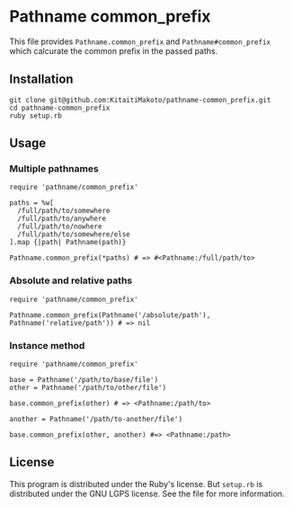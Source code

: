 Pathname common_prefix
======================

This file provides `Pathname.common_prefix` and `Pathname#common_prefix`
which calcurate the common prefix in the passed paths.

Installation
------------

    git clone git@github.com:KitaitiMakoto/pathname-common_prefix.git
    cd pathname-common_prefix
    ruby setup.rb

Usage
-----

### Multiple pathnames

    require 'pathname/common_prefix'
    
    paths = %w[
      /full/path/to/somewhere
      /full/path/to/anywhere
      /full/path/to/nowhere
      /full/path/to/somewhere/else
    ].map {|path| Pathname(path)}
    
    Pathname.common_prefix(*paths) # => #<Pathname:/full/path/to>

### Absolute and relative paths

    require 'pathname/common_prefix'
    
    Pathname.common_prefix(Pathname('/absolute/path'), Pathname('relative/path')) # => nil

### Instance method

    require 'pathname/common_prefix'
    
    base = Pathname('/path/to/base/file')
    other = Pathname('/path/to/other/file')
    
    base.common_prefix(other) # => <Pathname:/path/to>
    
    another = Pathname('/path/to-another/file')
    
    base.common_prefix(other, another) #=> <Pathname:/path>

License
-------

This program is distributed under the Ruby's license.
But `setup.rb` is distributed under the GNU LGPS license. See the file for more information.
